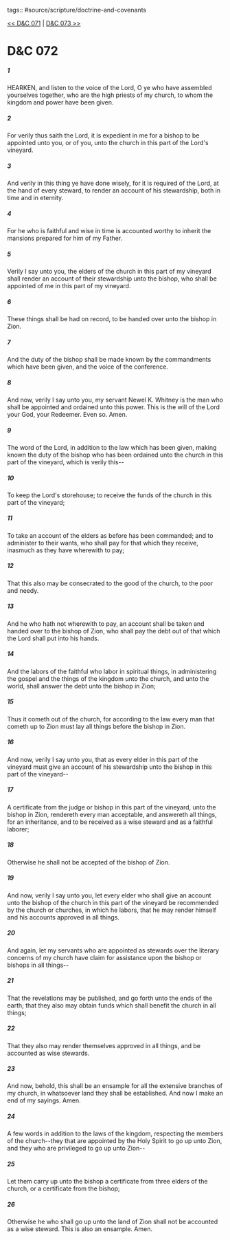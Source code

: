 tags:: #source/scripture/doctrine-and-covenants

[<< D&C 071](/doctrine-and-covenants/D&C_071.md) | [D&C 073 >>](/doctrine-and-covenants/D&C_073.md)

# D&C 072

##### 1

HEARKEN, and listen to the voice of the Lord, O ye who have assembled yourselves together, who are the high priests of my church, to whom the kingdom and power have been given.

##### 2

For verily thus saith the Lord, it is expedient in me for a bishop to be appointed unto you, or of you, unto the church in this part of the Lord's vineyard.

##### 3

And verily in this thing ye have done wisely, for it is required of the Lord, at the hand of every steward, to render an account of his stewardship, both in time and in eternity.

##### 4

For he who is faithful and wise in time is accounted worthy to inherit the mansions prepared for him of my Father.

##### 5

Verily I say unto you, the elders of the church in this part of my vineyard shall render an account of their stewardship unto the bishop, who shall be appointed of me in this part of my vineyard.

##### 6

These things shall be had on record, to be handed over unto the bishop in Zion.

##### 7

And the duty of the bishop shall be made known by the commandments which have been given, and the voice of the conference.

##### 8

And now, verily I say unto you, my servant Newel K. Whitney is the man who shall be appointed and ordained unto this power. This is the will of the Lord your God, your Redeemer. Even so. Amen.

##### 9

The word of the Lord, in addition to the law which has been given, making known the duty of the bishop who has been ordained unto the church in this part of the vineyard, which is verily this--

##### 10

To keep the Lord's storehouse; to receive the funds of the church in this part of the vineyard;

##### 11

To take an account of the elders as before has been commanded; and to administer to their wants, who shall pay for that which they receive, inasmuch as they have wherewith to pay;

##### 12

That this also may be consecrated to the good of the church, to the poor and needy.

##### 13

And he who hath not wherewith to pay, an account shall be taken and handed over to the bishop of Zion, who shall pay the debt out of that which the Lord shall put into his hands.

##### 14

And the labors of the faithful who labor in spiritual things, in administering the gospel and the things of the kingdom unto the church, and unto the world, shall answer the debt unto the bishop in Zion;

##### 15

Thus it cometh out of the church, for according to the law every man that cometh up to Zion must lay all things before the bishop in Zion.

##### 16

And now, verily I say unto you, that as every elder in this part of the vineyard must give an account of his stewardship unto the bishop in this part of the vineyard--

##### 17

A certificate from the judge or bishop in this part of the vineyard, unto the bishop in Zion, rendereth every man acceptable, and answereth all things, for an inheritance, and to be received as a wise steward and as a faithful laborer;

##### 18

Otherwise he shall not be accepted of the bishop of Zion.

##### 19

And now, verily I say unto you, let every elder who shall give an account unto the bishop of the church in this part of the vineyard be recommended by the church or churches, in which he labors, that he may render himself and his accounts approved in all things.

##### 20

And again, let my servants who are appointed as stewards over the literary concerns of my church have claim for assistance upon the bishop or bishops in all things--

##### 21

That the revelations may be published, and go forth unto the ends of the earth; that they also may obtain funds which shall benefit the church in all things;

##### 22

That they also may render themselves approved in all things, and be accounted as wise stewards.

##### 23

And now, behold, this shall be an ensample for all the extensive branches of my church, in whatsoever land they shall be established. And now I make an end of my sayings. Amen.

##### 24

A few words in addition to the laws of the kingdom, respecting the members of the church--they that are appointed by the Holy Spirit to go up unto Zion, and they who are privileged to go up unto Zion--

##### 25

Let them carry up unto the bishop a certificate from three elders of the church, or a certificate from the bishop;

##### 26

Otherwise he who shall go up unto the land of Zion shall not be accounted as a wise steward. This is also an ensample. Amen.
